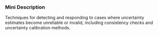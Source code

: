 ### Mini Description

Techniques for detecting and responding to cases where uncertainty estimates become unreliable or invalid, including consistency checks and uncertainty calibration methods.
